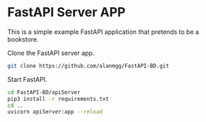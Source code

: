 # FastAPI Server APP

This is a simple example FastAPI application that pretends to be a bookstore.

Clone the FastAPI server app.
```bash
git clone https://github.com/alanmgg/FastAPI-BD.git
```

Start FastAPI.
```bash
cd FastAPI-BD/apiServer
pip3 install -r requirements.txt
cd ..
uvicorn apiServer:app --reload
```
